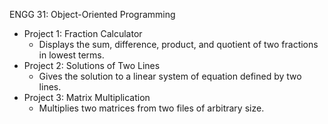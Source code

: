 ENGG 31: Object-Oriented Programming
  - Project 1: Fraction Calculator
    - Displays the sum, difference, product, and quotient of two fractions in lowest terms.
  - Project 2: Solutions of Two Lines
    - Gives the solution to a linear system of equation defined by two lines.
  - Project 3: Matrix Multiplication
    - Multiplies two matrices from two files of arbitrary size. 
